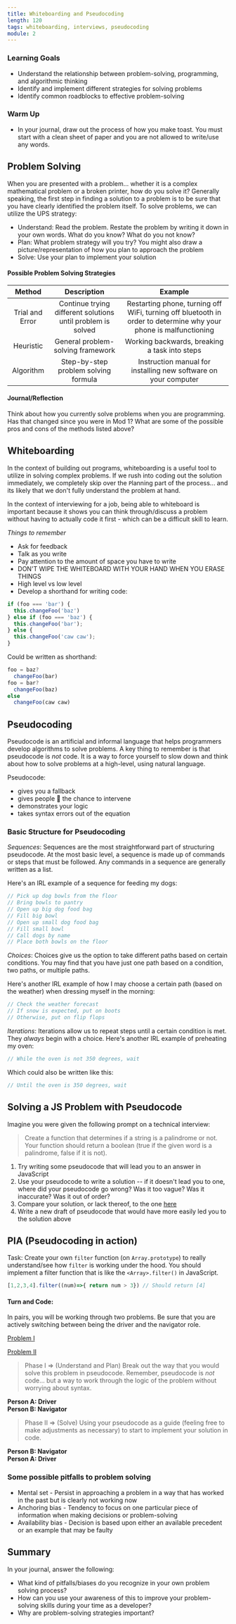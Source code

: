 ```yaml
---
title: Whiteboarding and Pseudocoding
length: 120
tags: whiteboarding, interviews, pseudocoding
module: 2
---
```


### Learning Goals
 
* Understand the relationship between problem-solving, programming, and algorithmic thinking
* Identify and implement different strategies for solving problems
* Identify common roadblocks to effective problem-solving

### Warm Up
* In your journal, draw out the process of how you make toast. You must start with a clean sheet of paper and you are not allowed to write/use any words.

<!-- Most solutions should have nodes and links. On average, should be between 4 and 8 nodes. Sweet spot is between 5 and 13 - not too simple, not too complex. Helps us understand the situations as systems with nodes and their relationships-->

## Problem Solving

When you are presented with a problem... whether it is a complex mathematical problem or a broken printer, how do you solve it? Generally speaking, the first step in finding a solution to a problem is to be sure that you have clearly identified the problem itself. To solve problems, we can utilize the UPS strategy:

* Understand: Read the problem. Restate the problem by writing it down in your own words. What do you know? What do you not know?
* Plan: What problem strategy will you try? You might also draw a picture/representation of how you plan to approach the problem
* Solve: Use your plan to implement your solution

#### Possible Problem Solving Strategies

| Method | Description | Example |
| :-------------: | :-------------: | :-----: |
| Trial and Error | Continue trying different solutions until problem is solved | Restarting phone, turning off WiFi, turning off bluetooth in order to determine why your phone is malfunctioning |
| Heuristic | General problem-solving framework|Working backwards, breaking a task into steps |
| Algorithm | Step-by-step problem solving formula |Instruction manual for installing new software on your computer|

#### Journal/Reflection

Think about how you currently solve problems when you are programming. Has that changed since you were in Mod 1? What are some of the possible pros and cons of the methods listed above?

## Whiteboarding

In the context of building out programs, whiteboarding is a useful tool to utilize in solving complex problems. If we rush into coding out the solution immediately, we completely skip over the `P`lanning part of the process... and its likely that we don't fully `U`nderstand the problem at hand.

In the context of interviewing for a job, being able to whiteboard is important because it shows you can think through/discuss a problem without having to actually code it first - which can be a difficult skill to learn. 

*Things to remember* 
- Ask for feedback
- Talk as you write
- Pay attention to the amount of space you have to write
- DON'T WIPE THE WHITEBOARD WITH YOUR HAND WHEN YOU ERASE THINGS
- High level vs low level
- Develop a shorthand for writing code:

```js
if (foo === 'bar') {
  this.changeFoo('baz')
} else if (foo === 'baz') {
  this.changeFoo('bar');
} else {
  this.changeFoo('caw caw');
}
```
Could be written as shorthand:

```js
foo = baz?
  changeFoo(bar)
foo = bar?
  changeFoo(baz)
else 
  changeFoo(caw caw)
```
<!-- * What do you notice about the difference in these two code examples?
  * No curly braces
  * No semi-colons
  * No full-blown if/else statements (ifs are replaced with question marks)
  * Strict equals looks more like an assignment than a strict equals
 -->


<!-- * Be talking as you write! Don't feel rude for looking away, it takes too long to look at the person and talk, then write, then talk, then write. Talk loud so they can hear you while you write on the board

* Pay close attention to the amount of space you have! Don't start writing huge and in the dead center of the board, you'll run out of room. If you *do* start running out of room, don't worry about putting things in different places - the whiteboarded code doesn't have to read perfectly top-to-bottom, you can make use of horizontal space.

* DON'T WIPE THE WHITEBOARD WITH YOUR HAND WHEN YOU ERASE THINGS. Youll get marker on your hand, then you'll be nervous and sweating and you'll wipe a bead of sweat off your face with your marker hands and then you'll have marker on your forehead and you'll look like a total nerd and then you'll go to shake the interviewer's hand at the end of the interview and you'll get marker on them.

* How much specificity should you have as you speak about what you're doing - where can you be vague, where do you need to go into detail? - Not sure how to demonstrate this balancing act to them-->

## Pseudocoding

Pseudocode is an artificial and informal language that helps programmers develop algorithms to solve problems. A key thing to remember is that pseudocode is _not_ code. It is a way to force yourself to slow down and think about how to solve problems at a high-level, using natural language.

Pseudocode:
- gives you a fallback 
- gives people 👀 the chance to intervene
- demonstrates your logic
- takes syntax errors out of the equation

<!-- 
* Important because it gives you a plan for solving the problem that you can stick to, and fall back on when you get stuck

* Allows interviewers to intervene before you start writing code - it's easier for them to correct your pseudocode than it is to correct your actual code

* Demonstrates that you can logically solve the problem at a high-level, which is the most important step/most insightful for people who are evaluating your skill level

* If you can pseudocode, you can solve the problem with JavaScript - maybe you just run into little syntax errors or something that most people will be kind enough to point out to you -->


### Basic Structure for Pseudocoding

_Sequences_: Sequences are the most straightforward part of structuring pseudocode. At the most basic level, a sequence is made up of commands or steps that must be followed. Any commands in a sequence are generally written as a list.

Here's an IRL example of a sequence for feeding my dogs:

```js
// Pick up dog bowls from the floor
// Bring bowls to pantry
// Open up big dog food bag
// Fill big bowl
// Open up small dog food bag
// Fill small bowl
// Call dogs by name
// Place both bowls on the floor
```

_Choices_: Choices give us the option to take different paths based on certain conditions. You may find that you have just one path based on a condition, two paths, or multiple paths.

Here's another IRL example of how I may choose a certain path (based on the weather) when dressing myself in the morning:

```js
// Check the weather forecast
// If snow is expected, put on boots
// Otherwise, put on flip flops
```

_Iterations_: Iterations allow us to repeat steps until a certain condition is met. They _always_ begin with a choice. Here's another IRL example of preheating my oven:

```js
// While the oven is not 350 degrees, wait
```

Which could also be written like this:
```js
// Until the oven is 350 degrees, wait
```

<!-- * How to convert plain english lines of pseudocode into actual JavaScript
  * Find keywords in your pseudocode that represent operators/patterns in code. e.g.
    * *Create the key & set it equal to an empty array* - "set it equal to" represents the assignment operator (`=`)
    * *Check if foo equals bar* - "if" represents an if condition (`if (foo ==== bar)`)
    * *Otherwise, do something different* - "otherwise" represents an else condition (`else ()`) -->


## Solving a JS Problem with Pseudocode

Imagine you were given the following prompt on a technical interview:

>Create a function that determines if a string is a palindrome or not. Your function should return a boolean (true if the given word is a palindrome, false if it is not).

1. Try writing some pseudocode that will lead you to an answer in JavaScript
2. Use your pseudocode to write a solution -- if it doesn't lead you to one, where did your pseudocode go wrong? Was it too vague? Was it inaccurate? Was it out of order?
3. Compare your solution, or lack thereof, to the one [here](https://repl.it/@brittanystoroz/DeeppinkAromaticEngineer)
4. Write a new draft of pseudocode that would have more easily led you to the solution above



## PIA (Pseudocoding in action)
 
Task: Create your own `filter` function (on `Array.prototype`) to really understand/see how `filter` is working under the hood. You should implement a filter function that is like the `<Array>.filter()` in JavaScript.

```js
[1,2,3,4].filter((num)=>{ return num > 3}) // Should return [4]
```

<!-- PSEUDOCODE:

Define myFilter(callback) on prototype
Initialize empty filtered array
Iterate over array
if return from callback(element) = true
push element into filtered array

return filteredarray

CODE ANSWER:


```js
Array.prototype.myFilter = function(callback) {
  var filteredData = [];
  
  this.forEach(function(i) {
    if (callback(i)) {
      filteredData.push(i)
    }
  })
  return filteredData;
}
```
 -->


#### Turn and Code: 

In pairs, you will be working through two problems. Be sure that you are actively switching between being the driver and the navigator role. 

[Problem I](https://repl.it/@thatpamiam/Problem-I-Psuedo-coding)  
<!-- Possible solution:
```js
function returnIndexValues(indices, list) {
  return indices.reduce((values, index) => {
    values.push(list[index])
    return values;
  }, []);
}
``` -->
[Problem II](https://repl.it/@thatpamiam/Problem-II-Psuedo-coding)  

<!-- Possible solution:
```js
function reverseOddWords(words) {
  const reversed = words.split(' ').map((word, index) => {
    if (index % 2 !== 0) {
      return word.split('').reverse().join('');
    }

    return word;
  });

  return reversed.join(' ');
}
``` -->


>Phase I => (Understand and Plan) Break out the way that you would solve this problem in pseudocode. Remember, pseudocode is _not_ code... but a way to work through the logic of the problem without worrying about syntax.

**Person A: Driver**  
**Person B: Navigator**  

>Phase II => (Solve) Using your pseudocode as a guide (feeling free to make adjustments as necessary) to start to implement your solution in code.

**Person B: Navigator**  
**Person A: Driver**  



### Some possible pitfalls to problem solving

* Mental set - Persist in approaching a problem in a way that has worked in the past but is clearly not working now
* Anchoring bias - Tendency to focus on one particular piece of information when making decisions or problem-solving
* Availability bias - Decision is based upon either an available precedent or an example that may be faulty

## Summary

In your journal, answer the following:
- What kind of pitfalls/biases do you recognize in your own problem solving process? 
- How can you use your awareness of this to improve your problem-solving skills during your time as a developer?
- Why are problem-solving strategies important?
